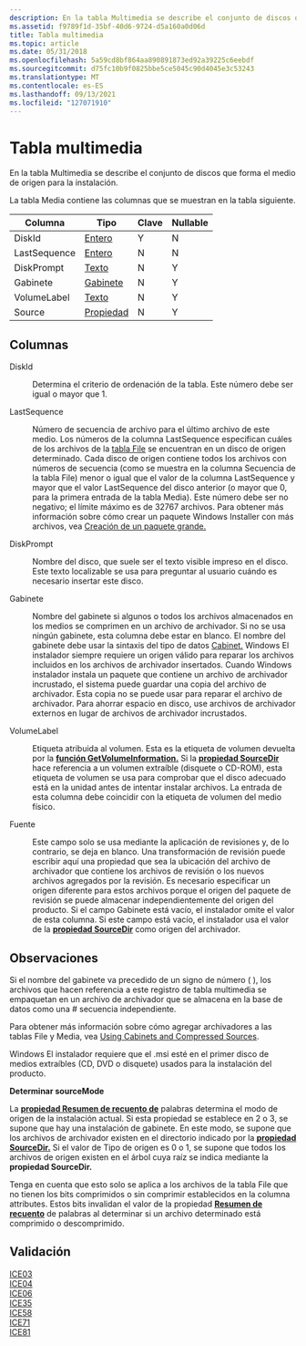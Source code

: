 ```yaml
---
description: En la tabla Multimedia se describe el conjunto de discos que forma el medio de origen para la instalación.
ms.assetid: f9789f1d-35bf-40d6-9724-d5a160a0d06d
title: Tabla multimedia
ms.topic: article
ms.date: 05/31/2018
ms.openlocfilehash: 5a59cd8bf864aa890891873ed92a39225c6eebdf
ms.sourcegitcommit: d75fc10b9f0825bbe5ce5045c90d4045e3c53243
ms.translationtype: MT
ms.contentlocale: es-ES
ms.lasthandoff: 09/13/2021
ms.locfileid: "127071910"
---
```

# <a name="media-table"></a>Tabla multimedia

En la tabla Multimedia se describe el conjunto de discos que forma el medio de origen para la instalación.

La tabla Media contiene las columnas que se muestran en la tabla siguiente.



| Columna       | Tipo                     | Clave | Nullable |
|--------------|--------------------------|-----|----------|
| DiskId       | [Entero](integer.md)   | Y   | N        |
| LastSequence | [Entero](integer.md)   | N   | N        |
| DiskPrompt   | [Texto](text.md)         | N   | Y        |
| Gabinete      | [Gabinete](cabinet.md)   | N   | Y        |
| VolumeLabel  | [Texto](text.md)         | N   | Y        |
| Source       | [Propiedad](property.md) | N   | Y        |



 

## <a name="columns"></a>Columnas

<dl> <dt>

<span id="DiskId"></span><span id="diskid"></span><span id="DISKID"></span>DiskId
</dt> <dd>

Determina el criterio de ordenación de la tabla. Este número debe ser igual o mayor que 1.

</dd> <dt>

<span id="LastSequence"></span><span id="lastsequence"></span><span id="LASTSEQUENCE"></span>LastSequence
</dt> <dd>

Número de secuencia de archivo para el último archivo de este medio. Los números de la columna LastSequence especifican cuáles de los archivos de la [tabla File](file-table.md) se encuentran en un disco de origen determinado. Cada disco de origen contiene todos los archivos con números de secuencia (como se muestra en la columna Secuencia de la tabla File) menor o igual que el valor de la columna LastSequence y mayor que el valor LastSequence del disco anterior (o mayor que 0, para la primera entrada de la tabla Media). Este número debe ser no negativo; el límite máximo es de 32767 archivos. Para obtener más información sobre cómo crear un paquete Windows Installer con más archivos, vea [Creación de un paquete grande.](authoring-a-large-package.md)

</dd> <dt>

<span id="DiskPrompt"></span><span id="diskprompt"></span><span id="DISKPROMPT"></span>DiskPrompt
</dt> <dd>

Nombre del disco, que suele ser el texto visible impreso en el disco. Este texto localizable se usa para preguntar al usuario cuándo es necesario insertar este disco.

</dd> <dt>

<span id="Cabinet"></span><span id="cabinet"></span><span id="CABINET"></span>Gabinete
</dt> <dd>

Nombre del gabinete si algunos o todos los archivos almacenados en los medios se comprimen en un archivo de archivador. Si no se usa ningún gabinete, esta columna debe estar en blanco. El nombre del gabinete debe usar la sintaxis del tipo de datos [Cabinet.](cabinet.md) Windows El instalador siempre requiere un origen válido para reparar los archivos incluidos en los archivos de archivador insertados. Cuando Windows instalador instala un paquete que contiene un archivo de archivador incrustado, el sistema puede guardar una copia del archivo de archivador. Esta copia no se puede usar para reparar el archivo de archivador. Para ahorrar espacio en disco, use archivos de archivador externos en lugar de archivos de archivador incrustados.

</dd> <dt>

<span id="VolumeLabel"></span><span id="volumelabel"></span><span id="VOLUMELABEL"></span>VolumeLabel
</dt> <dd>

Etiqueta atribuida al volumen. Esta es la etiqueta de volumen devuelta por la [**función GetVolumeInformation.**](/windows/win32/api/fileapi/nf-fileapi-getvolumeinformationa) Si la [**propiedad SourceDir**](sourcedir.md) hace referencia a un volumen extraíble (disquete o CD-ROM), esta etiqueta de volumen se usa para comprobar que el disco adecuado está en la unidad antes de intentar instalar archivos. La entrada de esta columna debe coincidir con la etiqueta de volumen del medio físico.

</dd> <dt>

<span id="Source"></span><span id="source"></span><span id="SOURCE"></span>Fuente
</dt> <dd>

Este campo solo se usa mediante la aplicación de revisiones y, de lo contrario, se deja en blanco. Una transformación de revisión puede escribir aquí una propiedad que sea la ubicación del archivo de archivador que contiene los archivos de revisión o los nuevos archivos agregados por la revisión. Es necesario especificar un origen diferente para estos archivos porque el origen del paquete de revisión se puede almacenar independientemente del origen del producto. Si el campo Gabinete está vacío, el instalador omite el valor de esta columna. Si este campo está vacío, el instalador usa el valor de la [**propiedad SourceDir**](sourcedir.md) como origen del archivador.

</dd> </dl>

## <a name="remarks"></a>Observaciones

Si el nombre del gabinete va precedido de un signo de número ( ), los archivos que hacen referencia a este registro de tabla multimedia se empaquetan en un archivo de archivador que se almacena en la base de datos como una \# secuencia independiente.

Para obtener más información sobre cómo agregar archivadores a las tablas File y Media, vea [Using Cabinets and Compressed Sources](using-cabinets-and-compressed-sources.md).

Windows El instalador requiere que el .msi esté en el primer disco de medios extraíbles (CD, DVD o disquete) usados para la instalación del producto.

**Determinar sourceMode**

La [**propiedad Resumen de recuento de**](word-count-summary.md) palabras determina el modo de origen de la instalación actual. Si esta propiedad se establece en 2 o 3, se supone que hay una instalación de gabinete. En este modo, se supone que los archivos de archivador existen en el directorio indicado por la [**propiedad SourceDir.**](sourcedir.md) Si el valor de Tipo de origen es 0 o 1, se supone que todos los archivos de origen existen en el árbol cuya raíz se indica mediante la **propiedad SourceDir.**

Tenga en cuenta que esto solo se aplica a los archivos de la tabla File que no tienen los bits comprimidos o sin comprimir establecidos en la columna attributes. Estos bits invalidan el valor de la propiedad [**Resumen de recuento**](word-count-summary.md) de palabras al determinar si un archivo determinado está comprimido o descomprimido.

## <a name="validation"></a>Validación

<dl>

[ICE03](ice03.md)  
[ICE04](ice04.md)  
[ICE06](ice06.md)  
[ICE35](ice35.md)  
[ICE58](ice58.md)  
[ICE71](ice71.md)  
[ICE81](ice81.md)  
</dl>

 

 
